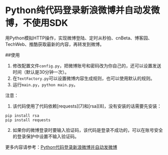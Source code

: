 # Python纯代码登录新浪微博并自动发微博，不使用SDK

用Python模拟HTTP操作，实现微博登陆、定时从秒拍、cnBeta、博客园、TechWeb、推酷获取最新的内容，再转发到微博。


##使用

1.  修改配置文件`config.py`，把微博账号和密码改为你自己的，还可以设置发送时间（默认是30分钟一次）。
2.  在`TextFactory.py`可以设置微博内容生成规则，也可以使用默认的规则。
3.  运行`main.py`，`python main.py`。

注意：
1. 该代码使用了代码依赖[requests][7]和[rsa][8]，没有安装的话需要先安装：

```
pip install rsa
pip install requests
```

2. 如果你的微博登录时要输入验证码，该代码是登录不成功的，可以在账号安全的登录保护中设置不输入验证码。

更多内容请参考：[Python代码登录新浪微博并自动发微博](http://zh.5long.me/2015/code-login-sina-weibo-update-weibo/ )
